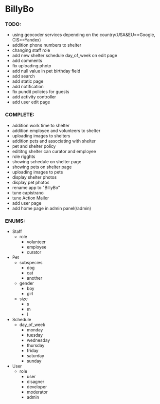 # BillyBo

### TODO:
- using geocoder services depending on the country(USA&EU==Google, CIS==Yandex)
- addition phone numbers to shelter
- changing staff role
- add new shelter schedule day_of_week on edit page
- add comments
- fix uploading photo
- add null value in pet birthday field
- add search
- add static page
- add notification
- fix pundit policies for guests
- add activity controller
- add user edit page

### COMPLETE:
- addition work time to shelter
- addition employee and volunteers to shelter
- uploading images to shelters
- addition pets and associating with shelter
- pet and shelter policy
- edititng shelter can curator and employee
- role rigghts
- showing schedule on shelter page
- showing pets on shelter page
- uploading images to pets
- display shelter photos
- display pet photos
- rename app to "BillyBo"
- tune capistrano
- tune Action Mailer
- add user page
- add home page in admin panel(/admin)

### ENUMS:
- Staff
  - role
    - volunteer
    - employee
    - curator
 - Pet
   - subspecies
     - dog
     - cat
     - another
   - gender
     - boy
     - girl
   - size
     - s
     - m
     - l
- Schedule
  - day_of_week
    - monday
    - tuesday
    - wednesday
    - thursday
    - friday
    - saturday
    - sunday
- User
  - role
    - user
    - disagner
    - developer
    - moderator
    - admin